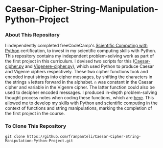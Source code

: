 # Caesar-Cipher-String-Manipulation-Python-Project
### About This Repository
I independently completed freeCodeCamp's [Scientific Computing with Python](https://www.freecodecamp.org/learn/scientific-computing-with-python/) certification, to invest in my scientific computing skills with Python. This repository contains my independent problem-solving work as part of the first project in this curriculum. I devised two scripts for this ([Caesar-cipher.py](https://github.com/franpanteli/Caesar-Cipher-String-Manipulation-Python-Project/blob/main/Caesar-cipher.py) and [Vigenere-cipher.py](https://github.com/franpanteli/Caesar-Cipher-String-Manipulation-Python-Project/blob/main/Vigenere-cipher.py)), which used Python to produce Caesar and Vigenre ciphers respectively. These two cipher functions took and encoded input strings into cipher messages, by shifting the characters in the strings `n` letters forward in the alphabet. `n` was constant in the Caesar cipher and variable in the Vigenre cipher. The latter function could also be used to decipher encoded messages. I produced in-depth problem-solving thought process notes when coding these functions, which are [here](https://github.com/franpanteli/Caesar-Cipher-String-Manipulation-Python-Project/blob/main/Cipher%20Problem%20Solving%20Thought%20Process%20Notes.txt). This allowed me to develop my skills with Python and scientific computing in the context of functions and string manipulations, marking the completion of the first project in the course. 

### To Clone This Repository
```
git clone https://github.com/franpanteli/Caesar-Cipher-String-Manipulation-Python-Project.git
```
